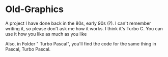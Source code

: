 # Old-Graphics
A project  I have done back in the 80s, early 90s (?). I can't remember writing it, so please don't ask me how it works.
I think it's Turbo C.
You can use it how you like as much as you like

Also, in Folder " Turbo Pascal", you'll find the code for the same thing in Pascal, Turbo Pascal.
